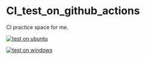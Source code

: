 # CI_test_on_github_actions
CI practice space for me.

[![test on ubuntu](https://github.com/aluminium8/CI_test_on_github_actions/actions/workflows/ubuntu.yml/badge.svg)](https://github.com/aluminium8/CI_test_on_github_actions/actions/workflows/ubuntu.yml)

[![test on windows](https://github.com/aluminium8/CI_test_on_github_actions/actions/workflows/windows.yml/badge.svg)](https://github.com/aluminium8/CI_test_on_github_actions/actions/workflows/windows.yml)
